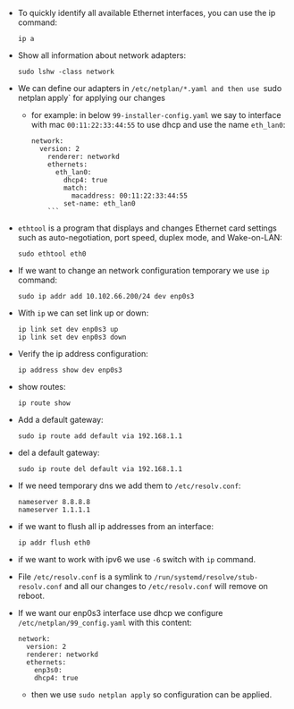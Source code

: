 * To quickly identify all available Ethernet interfaces, you can use the ip command:
	```
	ip a
	```

* Show all information about network adapters:
	```
	sudo lshw -class network
	```

* We can define our adapters in `/etc/netplan/*.yaml and then use `sudo netplan apply` 
for applying our changes
  - for example: in below `99-installer-config.yaml` we say to interface with mac
   `00:11:22:33:44:55` to use dhcp and use the name `eth_lan0`:
   
	```
	network:
  	  version: 2
        renderer: networkd
        ethernets:
          eth_lan0:
            dhcp4: true
            match:
              macaddress: 00:11:22:33:44:55
            set-name: eth_lan0
    	``` 

* `ethtool` is a program that displays and changes Ethernet card settings such as 
auto-negotiation, port speed, duplex mode, and Wake-on-LAN:
	```
	sudo ethtool eth0
	```

* If we want to change an network configuration temporary we use `ip` command:
	```
	sudo ip addr add 10.102.66.200/24 dev enp0s3
	```

* With `ip` we can set link up or down:
	```
	ip link set dev enp0s3 up
	ip link set dev enp0s3 down
	```

* Verify the ip address configuration:
	```
	ip address show dev enp0s3
	```

* show routes:
	```
	ip route show
	```

* Add a default gateway:
	```
	sudo ip route add default via 192.168.1.1
	```

* del a default gateway:
	```
	sudo ip route del default via 192.168.1.1
	```

* If we need temporary dns we add them to `/etc/resolv.conf`:
	```
	nameserver 8.8.8.8
	nameserver 1.1.1.1
	```

* if we want to flush all ip addresses from an interface:
	```
	ip addr flush eth0
	```

* if we want to work with ipv6 we use `-6` switch with `ip` command.

* File `/etc/resolv.conf` is a symlink to `/run/systemd/resolve/stub-resolv.conf`
and all our changes to `/etc/resolv.conf` will remove on reboot.

* If we want our enp0s3 interface use dhcp we configure 
`/etc/netplan/99_config.yaml` with this content:
	```
	network:
  	  version: 2
  	  renderer: networkd
  	  ethernets:
   	    enp3s0:
	    dhcp4: true
	```
  - then we use `sudo netplan apply` so configuration can be applied.